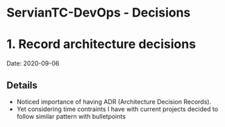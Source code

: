 # ServianTC-DevOps - Decisions

# 1. Record architecture decisions

Date: 2020-09-06

## Details

* Noticed importance of having ADR (Architecture Decision Records). 
* Yet considering time contraints I have with current projects decided to follow similar pattern with bulletpoints
